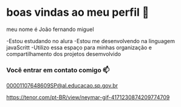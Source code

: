 # boas vindas ao meu perfil 💙

meu nome é João fernando miguel

-Estou estudando no alura
-Estou me desenvolvendo na linguagem javaScritt
-Utilizo essa espaço para minhas organização e compartilhamento dos projetos desemvolvido

### Você entrar em contato comigo 📫

00001107648609SP@al.educacao.sp.gov.br




![]()https://tenor.com/pt-BR/view/neymar-gif-4171230874209774709

